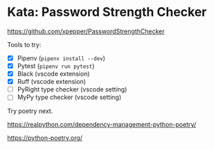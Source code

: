 # Kata: Password Strength Checker

<https://github.com/xpepper/PasswordStrengthChecker>

Tools to try:

- [x] Pipenv (`pipenv install --dev`)
- [x] Pytest (`pipenv run pytest`)
- [x] Black (vscode extension)
- [x] Ruff (vscode extension)
- [ ] PyRight type checker (vscode setting)
- [ ] MyPy type checker (vscode setting)

Try poetry next.

<https://realpython.com/dependency-management-python-poetry/>

<https://python-poetry.org/>
